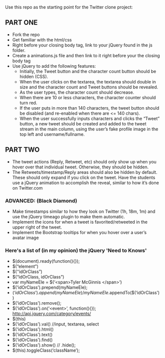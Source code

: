Use this repo as the starting point for the Twitter clone project:

## PART ONE ##
* Fork the repo
* Get familiar with the html/css
* Right before your closing body tag, link to your jQuery found in the js folder.
* Create a animations.js file and then link to it right before your the closing body tag
* Use jQuery to add the following features:
  * Initially, the Tweet button and the character count button should be hidden (CSS).
  * When the user clicks on the textarea, the textarea should double in size and the character count and Tweet buttons should be revealed.
  * As the user types, the character count should decrease.
  * When there are 10 or less characters, the character counter should turn red.
  * If the user puts in more than 140 characters, the tweet button should be disabled (and re-enabled when there are <= 140 chars).
  * When the user successfully inputs characters and clicks the “Tweet” button, a new tweet should be created and added to the tweet stream in the main column, using the user’s fake profile image in the top left and username/fullname.

## PART TWO ##
* The tweet actions (Reply, Retweet, etc) should only show up when you hover over that individual tweet. Otherwise, they should be hidden.
* The Retweets/timestamp/Reply areas should also be hidden by default. These should only expand if you click on the tweet. Have the students use a jQuery animation to accomplish the reveal, similar to how it’s done on Twitter.com

### ADVANCED: (Black Diamond) ###
* Make timestamps similar to how they look on Twitter (1h, 18m, 1m) and use the jQuery timeago plugin to make them automatic.
* Implement the icons for when a tweet is favorited/retweeted in the upper right of the tweet.
* Implement the Bootstrap tooltips for when you hover over a user’s avatar image



### Here's a list of (in my opinion) the jQuery 'Need to Knows'
* $(document).ready(function(){});
* $(“element”)
* $(‘‘idOrClass”)
* $(“idOrClass, idOrClass”)
*  var myNameEle = $(‘\<span>Tyler McGinnis \</span>’)
* $(‘idOrClass’).prepend(myNameEle);
* $(‘idOrClass’).append(myNameEle) / myNameEle.$appendTo($(‘idOrClass’))
* $(‘idOrClass’).remove();
* $(‘idOrClass’).on(‘\<event>’, function(){}); http://api.jquery.com/category/events/
* $(this)
* $(‘idOrClass’).val() //input, textarea, select
* $(‘idOrClass’).html()
* $(‘idOrClass’).text()
* $(‘idOrClass’).find()
* $(‘idOrClass’).show() // .hide();
* $(this).toggleClass(‘className’);
